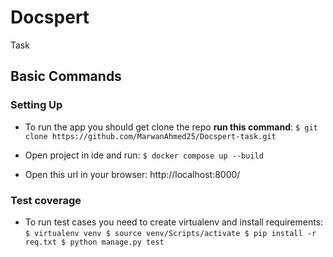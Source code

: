 # Docspert

Task


## Basic Commands

### Setting Up

- To run the app you should get clone the repo **run this command**:
      ```$ git clone https://github.com/MarwanAhmed25/Docspert-task.git```
  
- Open project in ide and run:
      ```$ docker compose up --build```

- Open this url in your browser:
      http://localhost:8000/

### Test coverage

- To run test cases you need to create virtualenv and install requirements:
      ```$ virtualenv venv
         $ source venv/Scripts/activate
         $ pip install -r req.txt
         $ python manage.py test```
